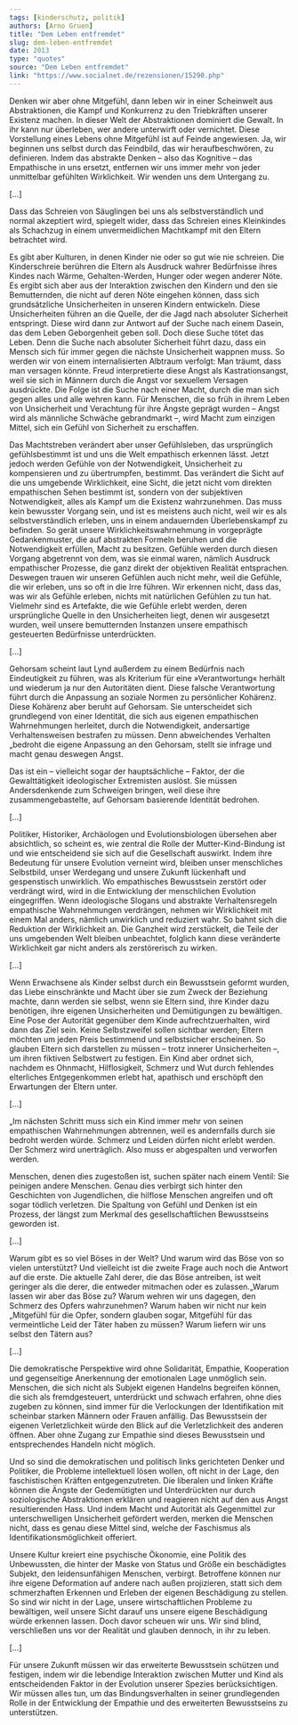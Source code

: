 ```yaml
---
tags: [kinderschutz, politik]
authors: [Arno Gruen]
title: "Dem Leben entfremdet"
slug: dem-leben-entfremdet
date: 2013
type: "quotes"
source: "Dem Leben entfremdet"
link: "https://www.socialnet.de/rezensionen/15290.php"
---
```


Denken wir aber ohne Mitgefühl, dann leben wir in einer Scheinwelt aus Abstraktionen, die Kampf und Konkurrenz zu den Triebkräften unserer Existenz machen. In dieser Welt der Abstraktionen dominiert die Gewalt. In ihr kann nur überleben, wer andere unterwirft oder vernichtet. Diese Vorstellung eines Lebens ohne Mitgefühl ist auf Feinde angewiesen. Ja, wir beginnen uns selbst durch das Feindbild, das wir heraufbeschwören, zu definieren. Indem das abstrakte Denken – also das Kognitive – das Empathische in uns ersetzt, entfernen wir uns immer mehr von jeder unmittelbar gefühlten Wirklichkeit. Wir wenden uns dem Untergang zu.

[…]

Dass das Schreien von Säuglingen bei uns als selbstverständlich und normal akzeptiert wird, spiegelt wider, dass das Schreien eines Kleinkindes als Schachzug in einem unvermeidlichen Machtkampf mit den Eltern betrachtet wird.

Es gibt aber Kulturen, in denen Kinder nie oder so gut wie nie schreien. Die Kinderschreie berühren die Eltern als Ausdruck wahrer Bedürfnisse ihres Kindes nach Wärme, Gehalten-Werden, Hunger oder wegen anderer Nöte. Es ergibt sich aber aus der Interaktion zwischen den Kindern und den sie Bemutternden, die nicht auf deren Nöte eingehen können, dass sich grundsätzliche Unsicherheiten in unseren Kindern entwickeln. Diese Unsicherheiten führen an die Quelle, der die Jagd nach absoluter Sicherheit entspringt. Diese wird dann zur Antwort auf der Suche nach einem Dasein, das dem Leben Geborgenheit geben soll. Doch diese Suche tötet das Leben. Denn die Suche nach absoluter Sicherheit führt dazu, dass ein Mensch sich für immer gegen die nächste Unsicherheit wappnen muss. So werden wir von einem internalisierten Albtraum verfolgt: Man träumt, dass man versagen könnte. Freud interpretierte diese Angst als Kastrationsangst, weil sie sich in Männern durch die Angst vor sexuellem Versagen ausdrückte. Die Folge ist die Suche nach einer Macht, durch die man sich gegen alles und alle wehren kann. Für Menschen, die so früh in ihrem Leben von Unsicherheit und Verachtung für ihre Ängste geprägt wurden – Angst wird als männliche Schwäche gebrandmarkt –, wird Macht zum einzigen Mittel, sich ein Gefühl von Sicherheit zu erschaffen.

Das Machtstreben verändert aber unser Gefühlsleben, das ursprünglich gefühlsbestimmt ist und uns die Welt empathisch erkennen lässt. Jetzt jedoch werden Gefühle von der Notwendigkeit, Unsicherheit zu kompensieren und zu übertrumpfen, bestimmt. Das verändert die Sicht auf die uns umgebende Wirklichkeit, eine Sicht, die jetzt nicht vom direkten empathischen Sehen bestimmt ist, sondern von der subjektiven Notwendigkeit, alles als Kampf um die Existenz wahrzunehmen. Das muss kein bewusster Vorgang sein, und ist es meistens auch nicht, weil wir es als selbstverständlich erleben, uns in einem andauernden Überlebenskampf zu befinden. So gerät unsere Wirklichkeitswahrnehmung in vorgeprägte Gedankenmuster, die auf abstrakten Formeln beruhen und die Notwendigkeit erfüllen, Macht zu besitzen. Gefühle werden durch diesen Vorgang abgetrennt von dem, was sie einmal waren, nämlich Ausdruck empathischer Prozesse, die ganz direkt der objektiven Realität entsprachen. Deswegen trauen wir unseren Gefühlen auch nicht mehr, weil die Gefühle, die wir erleben, uns so oft in die Irre führen. Wir erkennen nicht, dass das, was wir als Gefühle erleben, nichts mit natürlichen Gefühlen zu tun hat. Vielmehr sind es Artefakte, die wie Gefühle erlebt werden, deren ursprüngliche Quelle in den Unsicherheiten liegt, denen wir ausgesetzt wurden, weil unsere bemutternden Instanzen unsere empathisch gesteuerten Bedürfnisse unterdrückten.

[…]

Gehorsam scheint laut Lynd außerdem zu einem Bedürfnis nach Eindeutigkeit zu führen, was als Kriterium für eine »Verantwortung« herhält und wiederum ja nur den Autoritäten dient. Diese falsche Verantwortung führt durch die Anpassung an soziale Normen zu persönlicher Kohärenz. Diese Kohärenz aber beruht auf Gehorsam. Sie unterscheidet sich grundlegend von einer Identität, die sich aus eigenen empathischen Wahrnehmungen herleitet, durch die Notwendigkeit, andersartige Verhaltensweisen bestrafen zu müssen. Denn abweichendes Verhalten „bedroht die eigene Anpassung an den Gehorsam, stellt sie infrage und macht genau deswegen Angst.

Das ist ein – vielleicht sogar der hauptsächliche – Faktor, der die Gewalttätigkeit ideologischer Extremisten auslöst. Sie müssen Andersdenkende zum Schweigen bringen, weil diese ihre zusammengebastelte, auf Gehorsam basierende Identität bedrohen.

[…]

Politiker, Historiker, Archäologen und Evolutionsbiologen übersehen aber absichtlich, so scheint es, wie zentral die Rolle der Mutter-Kind-Bindung ist und wie entscheidend sie sich auf die Gesellschaft auswirkt. Indem ihre Bedeutung für unsere Evolution verneint wird, bleiben unser menschliches Selbstbild, unser Werdegang und unsere Zukunft lückenhaft und gespenstisch unwirklich. Wo empathisches Bewusstsein zerstört oder verdrängt wird, wird in die Entwicklung der menschlichen Evolution eingegriffen. Wenn ideologische Slogans und abstrakte Verhaltensregeln empathische Wahrnehmungen verdrängen, nehmen wir Wirklichkeit mit einem Mal anders, nämlich unwirklich und reduziert wahr. So bahnt sich die Reduktion der Wirklichkeit an. Die Ganzheit wird zerstückelt, die Teile der uns umgebenden Welt bleiben unbeachtet, folglich kann diese veränderte Wirklichkeit gar nicht anders als zerstörerisch zu wirken.

[…]

Wenn Erwachsene als Kinder selbst durch ein Bewusstsein geformt wurden, das Liebe einschränkte und Macht über sie zum Zweck der Beziehung machte, dann werden sie selbst, wenn sie Eltern sind, ihre Kinder dazu benötigen, ihre eigenen Unsicherheiten und Demütigungen zu bewältigen. Eine Pose der Autorität gegenüber dem Kinde aufrechtzuerhalten, wird dann das Ziel sein. Keine Selbstzweifel sollen sichtbar werden; Eltern möchten um jeden Preis bestimmend und selbstsicher erscheinen. So glauben Eltern sich darstellen zu müssen – trotz innerer Unsicherheiten –, um ihren fiktiven Selbstwert zu festigen. Ein Kind aber ordnet sich, nachdem es Ohnmacht, Hilflosigkeit, Schmerz und Wut durch fehlendes elterliches Entgegenkommen erlebt hat, apathisch und erschöpft den Erwartungen der Eltern unter.

[…]

„Im nächsten Schritt muss sich ein Kind immer mehr von seinen empathischen Wahrnehmungen abtrennen, weil es andernfalls durch sie bedroht werden würde. Schmerz und Leiden dürfen nicht erlebt werden. Der Schmerz wird unerträglich. Also muss er abgespalten und verworfen werden.

Menschen, denen dies zugestoßen ist, suchen später nach einem Ventil: Sie peinigen andere Menschen. Genau dies verbirgt sich hinter den Geschichten von Jugendlichen, die hilflose Menschen angreifen und oft sogar tödlich verletzen. Die Spaltung von Gefühl und Denken ist ein Prozess, der längst zum Merkmal des gesellschaftlichen Bewusstseins geworden ist.

[…]

Warum gibt es so viel Böses in der Welt? Und warum wird das Böse von so vielen unterstützt? Und vielleicht ist die zweite Frage auch noch die Antwort auf die erste. Die aktuelle Zahl derer, die das Böse antreiben, ist weit geringer als die derer, die entweder mitmachen oder es zulassen.„Warum lassen wir aber das Böse zu? Warum wehren wir uns dagegen, den Schmerz des Opfers wahrzunehmen? Warum haben wir nicht nur kein „Mitgefühl für die Opfer, sondern glauben sogar, Mitgefühl für das vermeintliche Leid der Täter haben zu müssen? Warum liefern wir uns selbst den Tätern aus?

[…]

Die demokratische Perspektive wird ohne Solidarität, Empathie, Kooperation und gegenseitige Anerkennung der emotionalen Lage unmöglich sein. Menschen, die sich nicht als Subjekt eigenen Handelns begreifen können, die sich als fremdgesteuert, unterdrückt und schwach erfahren, ohne dies zugeben zu können, sind immer für die Verlockungen der Identifikation mit scheinbar starken Männern oder Frauen anfällig. Das Bewusstsein der eigenen Verletzlichkeit würde den Blick auf die Verletzlichkeit des anderen öffnen. Aber ohne Zugang zur Empathie sind dieses Bewusstsein und entsprechendes Handeln nicht möglich.

Und so sind die demokratischen und politisch links gerichteten Denker und Politiker, die Probleme intellektuell lösen wollen, oft nicht in der Lage, den faschistischen Kräften entgegenzutreten. Die liberalen und linken Kräfte können die Ängste der Gedemütigten und Unterdrückten nur durch soziologische Abstraktionen erklären und reagieren nicht auf den aus Angst resultierenden Hass. Und indem Macht und Autorität als Gegenmittel zur unterschwelligen Unsicherheit gefördert werden, merken die Menschen nicht, dass es genau diese Mittel sind, welche der Faschismus als Identifikationsmöglichkeit offeriert.

Unsere Kultur kreiert eine psychische Ökonomie, eine Politik des Unbewussten, die hinter der Maske von Status und Größe ein beschädigtes Subjekt, den leidensunfähigen Menschen, verbirgt. Betroffene können nur ihre eigene Deformation auf andere nach außen projizieren, statt sich dem schmerzhaften Erkennen und Erleben der eigenen Beschädigung zu stellen. So sind wir nicht in der Lage, unsere wirtschaftlichen Probleme zu bewältigen, weil unsere Sicht darauf uns unsere eigene Beschädigung würde erkennen lassen. Doch davor scheuen wir uns. Wir sind blind, verschließen uns vor der Realität und glauben dennoch, in ihr zu leben.

[…]

Für unsere Zukunft müssen wir das erweiterte Bewusstsein schützen und festigen, indem wir die lebendige Interaktion zwischen Mutter und Kind als entscheidenden Faktor in der Evolution unserer Spezies berücksichtigen. Wir müssen alles tun, um das Bindungsverhalten in seiner grundlegenden Rolle in der Entwicklung der Empathie und des erweiterten Bewusstseins zu unterstützen.
